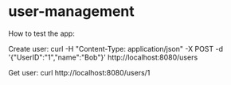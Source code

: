 # user-management

How to test the app:

Create user:
curl -H "Content-Type: application/json" -X POST -d '{"UserID":"1","name":"Bob"}' http://localhost:8080/users

Get user:
curl http://localhost:8080/users/1

<!-- Security scan triggered at 2025-09-02 21:06:38 -->

<!-- Security scan triggered at 2025-09-11 05:48:49 -->

<!-- Security scan triggered at 2025-09-28 15:26:07 -->

<!-- Security scan triggered at 2025-09-28 15:33:00 -->

<!-- Security scan triggered at 2025-10-08 08:50:27 -->